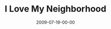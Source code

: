 ---
layout: message
category: message
series: "We Love Cincinnati"
title: "I Love My Neighborhood"
date: 2009-07-19-00-00
message_id: 572
sc-permalink-url: "http://soundcloud.com/crdschurch/i-love-my-neighborhood"
audio: "http://s3.amazonaws.com/crossroads-media/messages/audio/WeLoveCincy3.mp3"
audio-duration: "35:41"
description: "Brad Johansen talks about what loving his neighborhood means to him."
video: "http://s3.amazonaws.com/crossroads-media/messages/video/WeLoveCincy3.mp4"
video-duration: "35:41"
yt-video-id: "rYH3oXIVcF4"
video-image: "http://s3.amazonaws.com/crossroads-media/images/WeLoveCincy3-still.jpg"
notes-description: ""
notes: "http://s3.amazonaws.com/crossroads-media/documents/SN_07_18-19_09.pdf"
notes-title: "I Love My Neighborhood (Study Notes)"
program: "http://s3.amazonaws.com/crossroads-media/documents/0718_19Program.pdf"
tag: 
 - city
 - brad-johansen
 - neighborhood
explicit: false
---